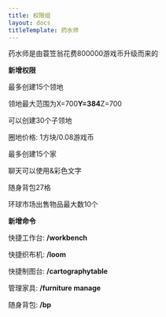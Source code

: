 ```yaml
---
title: 权限组
layout: docs
titleTemplate: 药水师
---
```


药水师是由蓑笠翁花费800000游戏币升级而来的

**新增权限**

最多创建15个领地

领地最大范围为X=700**Y=384**Z=700

可以创建30个子领地

圈地价格: 1方块/0.08游戏币

最多创建15个家

聊天可以使用&彩色文字

随身背包27格

环球市场出售物品最大数10个

**新增命令**

快捷工作台: **/workbench**

快捷织布机: **/loom**

快捷制图台: **/cartographytable**

管理家具: **/furniture manage**

随身背包: **/bp**
